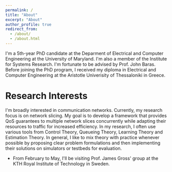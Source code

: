 ```yaml
---
permalink: /
title: "About"
excerpt: "About"
author_profile: true
redirect_from: 
  - /about/
  - /about.html
---
```


I'm a 5th-year PhD candidate at the Deparment of Electrical and Computer Engineering at the University of Maryland. I'm also a member of the Institute for Systems Research. I'm fortunate to be advised by Prof. John Baras. Before joining the PhD program, I received my diploma in Electrical and Computer Engineering at the Aristotle Univerisity of Thessaloniki in Greece.

# Research Interests

I'm broadly interested in communication networks. Currently, my research focus is on network slicing. My goal is to develop a framework that provides QoS guarantees to multiple network slices concurrently while adapting their resources to traffic for increased efficiency. In my research, I often use various tools from Control Theory, Queueing Theory, Learning Theory and Estimation Theory. In general, I like to mix theory with practice whenever possible by proposing clear problem formulations and then implementing their solutions on simulators or testbeds for evaluation. 


- From February to May, I'll be visiting Prof. James Gross' group at the KTH Royal Institute of Technology in Sweden.
